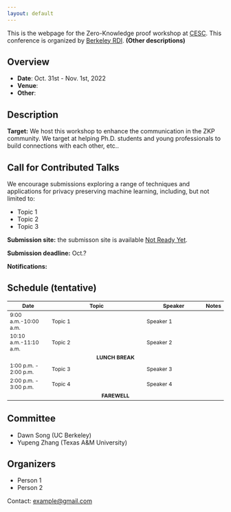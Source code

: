 ```yaml
---
layout: default
---
```

This is the webpage for the Zero-Knowledge proof workshop at [CESC](https://cesc.io/). This conference is organized by [Berkeley RDI](https://rdi.berkeley.edu/). **(Other descriptions)**

## Overview
- **Date**: Oct. 31st - Nov. 1st, 2022
- **Venue**: 
- **Other**:

## Description
**Target:** We host this workshop to enhance the communication in the ZKP community. We target at helping Ph.D. students and young professionals to build connections with each other, etc..

## Call for Contributed Talks
We encourage submissions exploring a range of techniques and applications for privacy preserving machine learning, including, but not limited to:
- Topic 1
- Topic 2
- Topic 3

**Submission site:** the submisson site is available [Not Ready Yet](www.google.com).

**Submission deadline:** Oct.?

**Notifications:**

## Schedule (tentative)

<table style="table-layout: fixed; font-size: 88%;">
  <thead>
    <tr>
      <th style="width: 20%;"> Date </th>
      <th style="width: 50%;"> Topic </th>
      <th style="width: 30%;"> Speaker </th>
      <th style="width: 30%;"> Notes </th>
    </tr>
  </thead>
  
  <tbody>
    <tr>
      <td>9:00 a.m.-10:00 a.m.   </td>
      <td>Topic 1 </td>
      <td>Speaker 1</td>
      <td></td>
    </tr>
    <tr>
      <td>10:10 a.m.-11:10 a.m.   </td>
      <td>Topic 2 </td>
      <td>Speaker 2 </td>
      <td></td>
    </tr>
     <tr>
        <td align="center" colspan="4"><b>LUNCH BREAK</b></td>
    </tr>
    <tr>
      <td>1:00 p.m. - 2:00 p.m. </td>
      <td>Topic 3</td>
      <td>Speaker 3 </td>
      <td>   </td>
    </tr>
    <tr>
      <td>2:00 p.m. - 3:00 p.m.  </td>
      <td>Topic 4 </td>
      <td>Speaker 4 </td>
      <td></td>
    </tr> 
    <tr>
      <td align="center" colspan="4"><b>FAREWELL</b> </td>
    </tr>
  </tbody>

</table>

## Committee
- Dawn Song (UC Berkeley)
- Yupeng Zhang (Texas A&M University)

## Organizers
- Person 1
- Person 2

Contact: example@gmail.com



